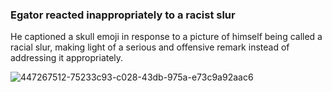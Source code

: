 ### Egator reacted inappropriately to a racist slur
He captioned a skull emoji in response to a picture of himself being called a racial slur, making light of a serious and offensive remark instead of addressing it appropriately.

![447267512-75233c93-c028-43db-975a-e73c9a92aac6](https://github.com/user-attachments/assets/c751b7c7-85bf-46ee-b434-3f8564381cc3)
